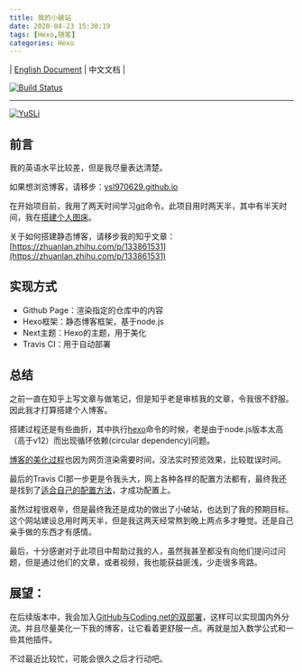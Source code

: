 ```yaml
---
title: 我的小破站
date: 2020-04-23 15:30:19
tags: [Hexo,随笔]
categories: Hexo
---
```


| [English Document](https://github.com/ysl970629/ysl970629.github.io/blob/sources/doc/en.md) | 中文文档 |

[![Build Status](https://travis-ci.com/ysl970629/ysl970629.github.io.svg?branch=sources)](https://travis-ci.com/ysl970629/ysl970629.github.io)

---

[![YuSLi](https://pic1.zhimg.com/v2-7bbacf738f80594ebd62180f60175547_xs.jpg)](https://ysl970629.github.io/)

## 前言

我的英语水平比较差，但是我尽量表达清楚。

如果想浏览博客，请移步：[ysl970629.github.io](https://ysl970629.github.io/)

在开始项目前，我用了两天时间学习[git](https://zhuanlan.zhihu.com/p/131615378)命令。此项目用时两天半，其中有半天时间，我在[搭建个人图床](https://zhuanlan.zhihu.com/p/133856067)。

关于如何搭建静态博客，请移步我的知乎文章：[https://zhuanlan.zhihu.com/p/133861531](https://zhuanlan.zhihu.com/p/133861531) 

<!--more-->

## 实现方式

* Github Page：渲染指定的仓库中的内容
* Hexo框架：静态博客框架，基于node.js
* Next主题：Hexo的主题，用于美化
* Travis CI：用于自动部署

## 总结

之前一直在知乎上写文章与做笔记，但是知乎老是审核我的文章，令我很不舒服。因此我才打算搭建个人博客。

搭建过程还是有些曲折，其中执行[hexo](https://www.bilibili.com/video/BV1Yb411a7ty)命令的时候，老是由于node.js版本太高（高于v12）而出现循环依赖(circular dependency)问题。

[博客的美化过程](https://www.bilibili.com/video/BV16W411t7mq)也因为网页渲染需要时间，没法实时预览效果，比较耽误时间。

最后的Travis CI那一步更是令我头大，网上各种各样的配置方法都有，最终我还是找到了[适合自己的配置方法](https://zhuanlan.zhihu.com/p/94560382)，才成功配置上。

虽然过程很艰辛，但是最终我还是成功的做出了小破站，也达到了我的预期目标。这个网站建设总用时两天半，但是我这两天经常熬到晚上两点多才睡觉。还是自己亲手做的东西才有感情。

最后，十分感谢对于此项目中帮助过我的人，虽然我甚至都没有向他们提问过问题，但是通过他们的文章，或者视频，我也能获益匪浅，少走很多弯路。

## 展望：

在后续版本中，我会加入[GitHub与Coding.net的双部署](https://zhuanlan.zhihu.com/p/34065149)，这样可以实现国内外分流。并且尽量美化一下我的博客，让它看着更舒服一点。再就是加入数学公式和一些其他插件。

不过最近比较忙，可能会很久之后才行动吧。